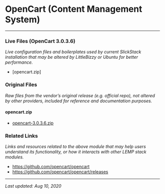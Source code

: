 # OpenCart (Content Management System)

----

### Live Files (OpenCart 3.0.3.6)

*Live configuration files and boilerplates used by current SlickStack installation that may be altered by LittleBizzy or Ubuntu for better performance.*

* [opencart.zip]

### Original Files

*Raw files from the vendor’s original release (e.g. official repo), not altered by other providers, included for reference and documentation purposes.*

#### opencart.zip

* [opencart-3.0.3.6.zip](opencart-3.0.3.6.zip)

### Related Links

*Links and resources related to the above module that may help users understand its functionality, or how it interacts with other LEMP stack modules.*

* https://github.com/opencart/opencart
* https://github.com/opencart/opencart/releases

----

*Last updated: Aug 10, 2020*
